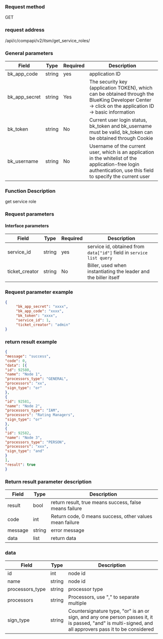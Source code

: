 ### Request method

GET


### request address

/api/c/compapi/v2/itsm/get_service_roles/


### General parameters

| Field | Type | Required | Description |
|-----------|------------|--------|------------|
| bk_app_code | string | yes | application ID |
| bk_app_secret| string | Yes | The security key (application TOKEN), which can be obtained through the BlueKing Developer Center -> click on the application ID -> basic information |
| bk_token | string | No | Current user login status, bk_token and bk_username must be valid, bk_token can be obtained through Cookie |
| bk_username | string | No | Username of the current user, which is an application in the whitelist of the application-free login authentication, use this field to specify the current user |


### Function Description

get service role

### Request parameters



#### Interface parameters

| Field | Type | Required | Description |
| --------- | ------ | --- | -------------------------- |
| service_id | string | yes | service id, obtained from `data["id"]` field in `service list query` |
| ticket_creator | string | No | Biller, used when instantiating the leader and the biller itself |


### Request parameter example

```json
{
     "bk_app_secret": "xxxx",
     "bk_app_code": "xxxx",
     "bk_token": "xxxx",
     "service_id": 1,
     "ticket_creator": "admin"
}
```

### return result example

```json
{
"message": "success",
"code": 0,
"data": [{
"id": 92580,
"name": "Node 1",
"processors_type": "GENERAL",
"processors": "xx",
"sign_type": "or"
},
{
"id": 92581,
"name": "Node 2",
"processors_type": "IAM",
"processors": "Rating Managers",
"sign_type": "or"
},
{
"id": 92582,
"name": "Node 3",
"processors_type": "PERSON",
"processors": "xxx",
"sign_type": "and"
}
],
"result": true
}

```

### Return result parameter description

| Field | Type | Description |
| ------- | --------- | ----------------------- |
| result | bool | return result, true means success, false means failure |
| code | int | Return code, 0 means success, other values mean failure |
| message | string | error message |
| data | list | return data |

### data

| Field | Type | Description |
| ------- | --------- | ----------------------- |
| id | int | node id |
| name | string | node id |
| processors_type | string | processor type |
| processors | string | Processors, use "," to separate multiple |
| sign_type | string |Countersignature type, "or" is an or sign, and any one person passes it, it is passed, "and" is multi-signed, and all approvers pass it to be considered |